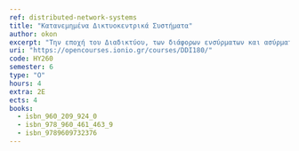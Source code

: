 ```yaml
---
ref: distributed-network-systems
title: "Κατανεμημένα Δικτυοκεντρικά Συστήματα"
author: okon
excerpt: "Την εποχή του Διαδικτύου, των διάφορων ενσύρματων και ασύρματων δικτύων και των φορητών υπολογιστών πολλαπλών πυρήνων, η σημασία των κατανεμημένων συστημάτων είναι καθοριστική. Τα κατανεμημένα συστήματα και οι κατανεμημένοι αλγόριθμοι είναι πολύ διαφορετικοί και πολύ πιο περίπλοκοι, επειδή οι εκτελέσεις στους κόμβους σε ένα κατανεμημένο σύστημα αλληλοεπικαλύπτονται. Όταν δύο κόμβοι μπορούν να εκτελούν ταυτόχρονα συμβάντα, δεν μπορεί να προβλεφθεί ποιο από τα συμβάντα θα συμβεί πρώτα στον χρόνο. Αυτό δημιουργεί, για παράδειγμα, τις λεγόμενες συνθήκες ανταγωνισμού. Εάν δύο μηνύματα ταξιδεύουν στον ίδιο κόμβο στο δίκτυο, ενδέχεται να προκύψει διαφορετική συμπεριφορά ανάλογα με το ποια από τα μηνύματα φτάνουν πρώτα στον προορισμό τους. Τα κατανεμημένα συστήματα είναι επομένως εγγενώς μη ντετερμινιστικά: η εκτέλεση ενός συστήματος δύο φορές από την ίδια αρχική διαμόρφωση μπορεί να αποφέρει διαφορετικά αποτελέσματα. Μια άλλη σημαντική διάκριση είναι ότι στα κατανεμημένα συστήματα, οι κόμβοι συνήθως γνωρίζουν μόνο τη δική τους τοπική κατάσταση και όχι του συστήματος, με αποτέλεσμα η ανίχνευση τερματισμού να γίνεται ζήτημα, καθώς πρέπει να προσδιοριστεί ότι όλοι οι κόμβοι του συστήματος έχουν τερματιστεί."
uri: "https://opencourses.ionio.gr/courses/DDI180/"
code: ΗΥ260
semester: 6
type: "Ο"
hours: 4
extra: 2Ε
ects: 4
books:
  - isbn_960_209_924_0
  - isbn_978_960_461_463_9
  - isbn_9789609732376
---
```

